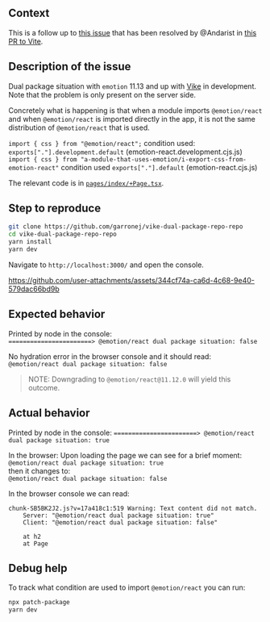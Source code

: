 
## Context

This is a follow up to [this issue](https://github.com/garronej/vite-dual-package-repro-repo) that has been resolved by @Andarist in [this PR to Vite](https://github.com/vitejs/vite/pull/13370). 

## Description of the issue

Dual package situation with `emotion` 11.13 and up with [Vike](https://vike.dev/) in development.  
Note that the problem is only present on the server side.  

Concretely what is happening is that when a module imports `@emotion/react` and when `@emotion/react` is imported directly in the app, it
is not the same distribution of `@emotion/react` that is used.  

`import { css } from "@emotion/react";` condition used: `exports["."].development.default` (emotion-react.development.cjs.js)  
`import { css } from "a-module-that-uses-emotion/i-export-css-from-emotion-react"` condition used `exports["."].default` (emotion-react.cjs.js)  

The relevant code is in [`pages/index/+Page.tsx`](./pages/index/+Page.tsx).  

## Step to reproduce

```bash
git clone https://github.com/garronej/vike-dual-package-repo-repo
cd vike-dual-package-repo-repo
yarn install
yarn dev
```

Navigate to `http://localhost:3000/` and open the console.  

https://github.com/user-attachments/assets/344cf74a-ca6d-4c68-9e40-579dac66bd9b

## Expected behavior


Printed by node in the console:  
`=======================> @emotion/react dual package situation: false`

No hydration error in the browser console and it should read:  
`@emotion/react dual package situation: false`  

> NOTE: Downgrading to `@emotion/react@11.12.0` will yield this outcome.

## Actual behavior

Printed by node in the console:
`=======================> @emotion/react dual package situation: true`

In the browser: 
Upon loading the page we can see for a brief moment:  
`@emotion/react dual package situation: true`  
then it changes to:  
`@emotion/react dual package situation: false`

In the browser console we can read:  

```
chunk-SB5BK2J2.js?v=17a418c1:519 Warning: Text content did not match.  
    Server: "@emotion/react dual package situation: true"  
    Client: "@emotion/react dual package situation: false"

    at h2
    at Page
```

## Debug help

To track what condition are used to import `@emotion/react` you can run:  

```bash
npx patch-package
yarn dev
```



